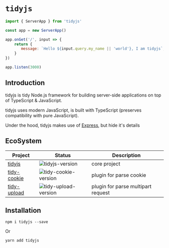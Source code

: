 # `tidyjs`

```js
import { ServerApp } from 'tidyjs'

const app = new ServerApp()

app.onGet('/', input => {
    return {
       message: `Hello ${input.query.my_name || 'world'}, I am tidyjs`,
    }
})

app.listen(3000)
```

## Introduction
tidyjs is tidy Node.js framework for building server-side applications on top of TypeScript & JavaScript.

tidyjs uses modern JavaScript, is built with TypeScript (preserves compatibility with pure JavaScript).

Under the hood, tidyjs makes use of [Express](https://github.com/expressjs/express), but hide it's details

## EcoSystem
| Project | Status | Description |
|---------|--------|-------------|
| [tidyjs] | ![tidyjs-version] | core project|
| [tidy-cookie] | ![tidy-cookie-version] | plugin for parse cookie |
| [tidy-upload] | ![tidy-upload-version] | plugin for parse multipart request |

## Installation
```
npm i tidyjs --save
```
Or
```
yarn add tidyjs
```







[tidyjs]: https://github.com/guopi/tidy/tree/master/packages/tidyjs
[tidyjs-version]: https://img.shields.io/npm/v/tidyjs.svg

[tidy-cookie]: https://github.com/guopi/tidy/tree/master/packages/tidy-cookie
[tidy-cookie-version]: https://img.shields.io/npm/v/tidy-cookie.svg

[tidy-upload]: https://github.com/guopi/tidy/tree/master/packages/tidy-upload
[tidy-upload-version]: https://img.shields.io/npm/v/tidy-upload.svg
